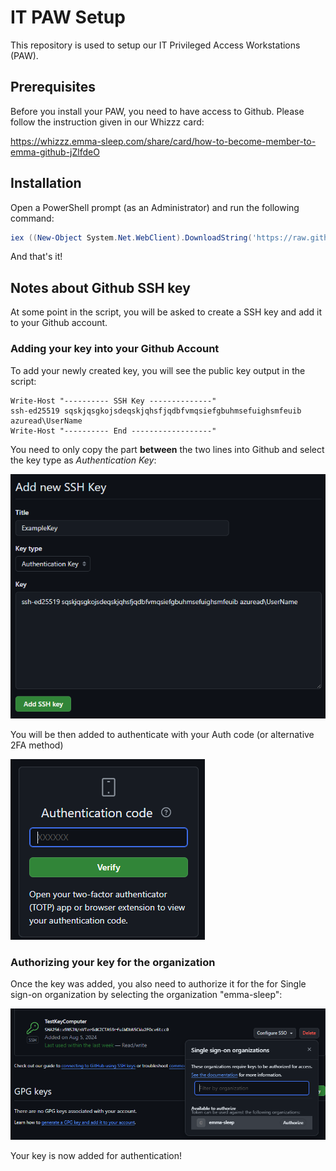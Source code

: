 # IT PAW Setup
This repository is used to setup our IT Privileged Access Workstations (PAW).

## Prerequisites

Before you install your PAW, you need to have access to Github. 
Please follow the instruction given in our Whizzz card:

https://whizzz.emma-sleep.com/share/card/how-to-become-member-to-emma-github-jZlfdeO

## Installation

Open a PowerShell prompt (as an Administrator) and run the following command:

```powershell
iex ((New-Object System.Net.WebClient).DownloadString('https://raw.githubusercontent.com/emma-sleep/it-paw-setup/main/install-paw.ps1'))
```

And that's it! 

## Notes about Github SSH key

At some point in the script, you will be asked to create a SSH key and add it to your Github account. 

### Adding your key into your Github Account

To add your newly created key, you will see the public key output in the script:

```
Write-Host "---------- SSH Key --------------"
ssh-ed25519 sqskjqsgkojsdeqskjqhsfjqdbfvmqsiefgbuhmsefuighsmfeuib azuread\UserName
Write-Host "---------- End ------------------"
```

You need to only copy the part **between** the two lines into Github and select the key type as *Authentication Key*:

![Add Key to Github account](docs/github_addkey.png)

You will be then added to authenticate with your Auth code (or alternative 2FA method)

![MFA Github](docs/github_2fa.png)

### Authorizing your key for the organization

Once the key was added, you also need to authorize it for the for Single sign-on organization by selecting the organization "emma-sleep":

![alt text](docs/github_configsso.png)

Your key is now added for authentication!
